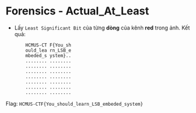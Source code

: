 # Forensics - Actual_At_Least

-   Lấy `Least Significant Bit` của từng **dòng** của kênh **red** trong ảnh. Kết quả:

    ```
        HCMUS-CT F{You_sh
        ould_lea rn_LSB_e
        mbeded_s ystem}..
        ........ ........
        ........ ........
        ........ ........
        ........ ........
        ........ ........
        ........ ........
        ........ ........
    ```

Flag: `HCMUS-CTF{You_should_learn_LSB_embeded_system}`
